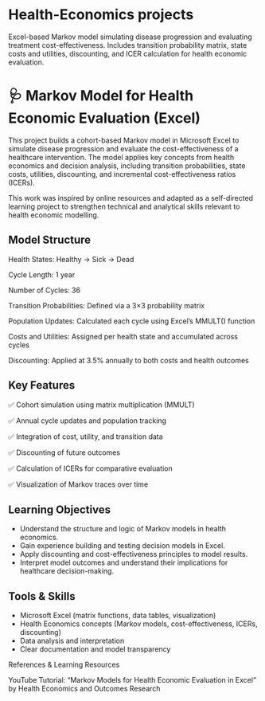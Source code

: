 # Health-Economics projects
Excel-based Markov model simulating disease progression and evaluating treatment cost-effectiveness. Includes transition probability matrix, state costs and utilities, discounting, and ICER calculation for health economic evaluation.

# 🩺 Markov Model for Health Economic Evaluation (Excel)

This project builds a cohort-based Markov model in Microsoft Excel to simulate disease progression and evaluate the cost-effectiveness of a healthcare intervention.
The model applies key concepts from health economics and decision analysis, including transition probabilities, state costs, utilities, discounting, and incremental cost-effectiveness ratios (ICERs).

This work was inspired by online resources and adapted as a self-directed learning project to strengthen technical and analytical skills relevant to health economic modelling.

## Model Structure

Health States: Healthy → Sick → Dead

Cycle Length: 1 year

Number of Cycles: 36

Transition Probabilities: Defined via a 3×3 probability matrix

Population Updates: Calculated each cycle using Excel’s MMULT() function

Costs and Utilities: Assigned per health state and accumulated across cycles

Discounting: Applied at 3.5% annually to both costs and health outcomes


## Key Features

✅ Cohort simulation using matrix multiplication (MMULT)

✅ Annual cycle updates and population tracking

✅ Integration of cost, utility, and transition data

✅ Discounting of future outcomes

✅ Calculation of ICERs for comparative evaluation

✅ Visualization of Markov traces over time


## Learning Objectives

- Understand the structure and logic of Markov models in health economics.
- Gain experience building and testing decision models in Excel.
- Apply discounting and cost-effectiveness principles to model results.
- Interpret model outcomes and understand their implications for healthcare decision-making.

## Tools & Skills
- Microsoft Excel (matrix functions, data tables, visualization)
- Health Economics concepts (Markov models, cost-effectiveness, ICERs, discounting)
- Data analysis and interpretation
- Clear documentation and model transparency


References & Learning Resources

YouTube Tutorial: “Markov Models for Health Economic Evaluation in Excel” by Health Economics and Outcomes Research 
